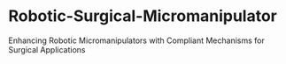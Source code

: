 # Robotic-Surgical-Micromanipulator
Enhancing Robotic Micromanipulators with Compliant Mechanisms for Surgical Applications
